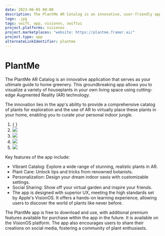 ```yaml
---
date: 2023-06-05 00:00
description: The PlantMe AR Catalog is an innovative, user-friendly app that leverages AR technology to let users visualize houseplants in their own space and design their ideal indoor jungle.
logo: .jpg
tags: swift, app, visionos, swiftui
project.platforms: visionos
project.marketplaces: "website: https://plantme.framer.ai/"
project.type: app
alternateLinkIdentifier: plantme
---
```

# PlantMe

The PlantMe AR Catalog is an innovative application that serves as your ultimate guide to home greenery. This groundbreaking app allows you to visualize a variety of houseplants in your own living space using cutting-edge Augmented Reality (AR) technology.

The innovation lies in the app's ability to provide a comprehensive catalog of plants for exploration and the use of AR to virtually place these plants in your home, enabling you to curate your personal indoor jungle.

1. { }
3. ![ ](1.jpg)
2. ![ ](2.jpg)
4. ![ ](3.jpg)
4. ![ ](4.jpg)

Key features of the app include:

- Vibrant Catalog: Explore a wide range of stunning, realistic plants in AR.
- Plant Care: Unlock tips and tricks from renowned botanists.
- Personalization: Design your dream indoor oasis with customizable settings.
- Social Sharing: Show off your virtual garden and inspire your friends.
- The app is designed with superior UX, meeting the high standards set by Apple's VisionOS. It offers a hands-on learning experience, allowing users to discover the world of plants like never before.

The PlantMe app is free to download and use, with additional premium features available for purchase within the app in the future. It is available on the VisionOS platform. The app also encourages users to share their creations on social media, fostering a community of plant enthusiasts.
